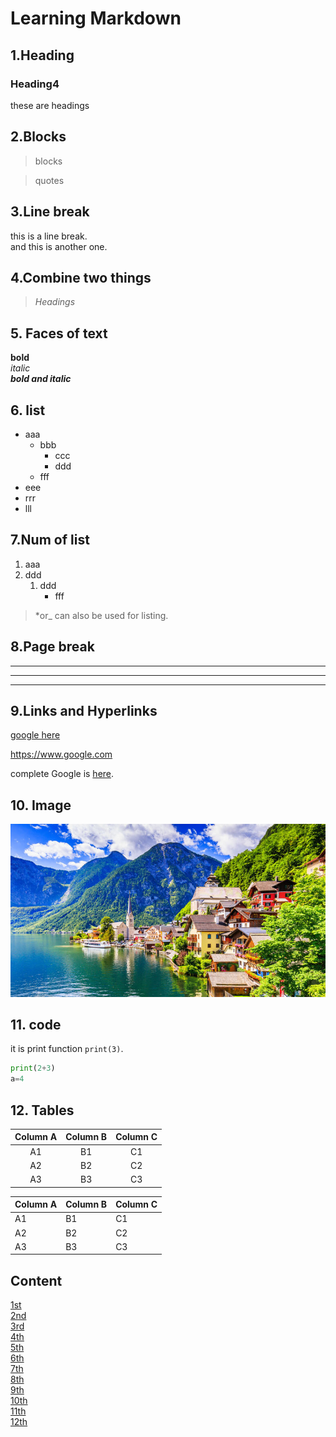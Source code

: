 # Learning Markdown



## 1.Heading

### Heading4

these are headings

## 2.Blocks

>blocks

>quotes

## 3.Line break

this is a line break.\
and this is another one.

## 4.Combine two things

> _Headings_

## 5. Faces of text

**bold**\
*italic*\
***bold and italic***

## 6. list

- aaa
    - bbb
      - ccc
      - ddd 
    - fff
- eee
- rrr
- lll

## 7.Num of list

1. aaa
2. ddd
   1. ddd 
        - fff

> *or_ can also be used for listing.
> 
## 8.Page break

---
___
***

## 9.Links and Hyperlinks

[google here](https://www.google.com)

<https://www.google.com>

[google]:https://www.google.com

complete Google is [here][google].

## 10. Image


![image](4_pic.jpg)

## 11. code

 it is print function `print(3)`.

```python
print(2+3)
a=4

```

## 12. Tables


Column A | Column B | Column C
:-------:|:--------:|:---------:
 A1      | B1       | C1
 A2      | B2       | C2
 A3      | B3       | C3


Column A | Column B | Column C
---------|----------|---------
 A1 | B1 | C1
 A2 | B2 | C2
 A3 | B3 | C3

## Content

[1st](#1heading)\
[2nd](#2blocks)\
[3rd](#3line-break)\
[4th](#4combine-two-things)\
[5th](#5-faces-of-text)\
[6th](#6-list)\
[7th](#7num-of-list)\
[8th](#8page-break)\
[9th](#9links-and-hyperlinks)\
[10th](#10-image)\
[11th](#11-code)\
[12th](#12-tables)


<!--comment-->






